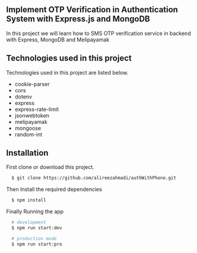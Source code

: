 ## Implement OTP Verification in Authentication System with Express.js and MongoDB 
In this project  we will learn how to SMS OTP verification service in backend with Express, MongoDB and Melipayamak 

## Technologies used in this project 
Technologies used in this project are listed below. 
  -  cookie-parser
  - cors
  - dotenv
  - express
  - express-rate-limit
  - jsonwebtoken
  - melipayamak
  - mongoose
  - random-int

## Installation  

First clone or download this project. 

```bash
  $ git clone https://github.com/alireezahmadi/authWithPhone.git
```

Then Install the required dependencies

```bash
  $ npm install
```
Finally Running the app 

```bash
  # development
  $ npm run start:dev

  # production mode
  $ npm run start:pro
```
